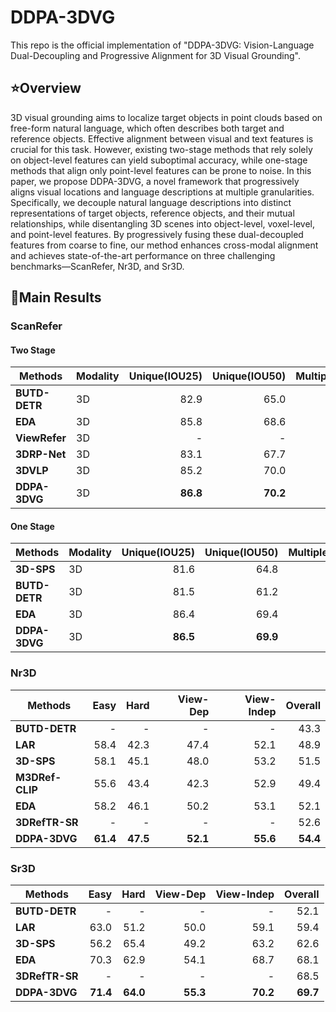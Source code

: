 # DDPA-3DVG

This repo is the official implementation of "DDPA-3DVG: Vision-Language Dual-Decoupling and Progressive Alignment for 3D Visual Grounding".

## :star:Overview
3D visual grounding aims to localize target objects in point clouds based on free-form natural language, which often describes both target and reference objects. Effective alignment between visual and text features is crucial for this task. However, existing two-stage methods that rely solely on object-level features can yield suboptimal accuracy, while one-stage methods that align only point-level features can be prone to noise. In this paper, we propose DDPA-3DVG, a novel framework that progressively aligns visual locations and language descriptions at multiple granularities. Specifically, we decouple natural language descriptions into distinct representations of target objects, reference objects, and their mutual relationships, while disentangling 3D scenes into object-level, voxel-level, and point-level features. By progressively fusing these dual-decoupled features from coarse to fine, our method enhances cross-modal alignment and achieves state-of-the-art performance on three challenging benchmarks—ScanRefer, Nr3D, and Sr3D.

## :crown:Main Results
### ScanRefer
#### Two Stage
| Methods               | Modality | Unique(IOU25) | Unique(IOU50) | Multiple(IOU25) | Multiple(IOU50) | Overall(IOU25) |Overall(IOU50)|
|-----------------------|----------|-------------:|---------:|--------------:|---------:|------------:|---------:|
| **BUTD-DETR**         | 3D       |         82.9 |     65.0 |     44.7 |     34.0 |        50.4 |     38.6 |
| **EDA**               | 3D       |     85.8 |     68.6 |     49.1 |     37.6 |     54.6 |     42.3 |
| **ViewRefer**         | 3D       |           -  |       -  |          33.1 |     26.5 |        41.3 |     33.7 |
| **3DRP-Net**          | 3D       |         83.1 |     67.7 |          42.1 |     32.0 |        50.1 |     38.9 |
| **3DVLP**             | 3D       |     85.2 |     70.0 |          43.7 |     33.4 |     51.7 |     40.5 |
| **DDPA-3DVG**         | 3D       |     **86.8** |     **70.2** |     **49.8** |     **38.4** |     **55.3** |     **43.3** |
#### One Stage
| Methods               | Modality | Unique(IOU25) | Unique(IOU50) | Multiple(IOU25) | Multiple(IOU50) | Overall(IOU25) |Overall(IOU50)|
|-----------------------|----------|-------------:|---------:|--------------:|---------:|------------:|---------:|
| **3D-SPS**           | 3D       |     81.6 |     64.8 |          39.5 |     29.6 |        47.7 |     36.4 |
| **BUTD-DETR**        | 3D       |         81.5 |     61.2 |     44.2 |     32.8 |     49.8 |     37.1 |
| **EDA**              | 3D       |     86.4 |     69.4 |     48.1 |     36.8 |     53.8 |     41.7 |
| **DDPA-3DVG**        | 3D       |     **86.5** |     **69.9** |     **48.6** |     **37.4** |     **54.3** |     **42.2** |

### Nr3D
| Methods               | Easy | Hard | View-Dep | View-Indep | Overall |
|-----------------------|-------------:|---------:|--------------:|---------:|------------:|
| **BUTD-DETR**             |         - |     - |          - |     - |        43.3 |
| **LAR**         |         58.4 |     42.3 |     47.4 |     52.1 |        48.9 | 
| **3D-SPS**               |     58.1 |     45.1 |     48.0 |     53.2 |     51.5 |
| **M3DRef-CLIP**         |          55.6  |       43.4  |         42.3 |     52.9|        49.4 |
| **EDA**          |         58.2 |     46.1 |          50.2 |     53.1 |        52.1 | 
| **3DRefTR-SR**             |     - |     - |          - |    - |     52.6 |
| **DDPA-3DVG**         |     **61.4** |     **47.5** |     **52.1** |     **55.6** |     **54.4** |

### Sr3D
| Methods               | Easy | Hard | View-Dep | View-Indep | Overall |
|-----------------------|-------------:|---------:|--------------:|---------:|------------:|
| **BUTD-DETR**             |         - |     - |          - |     - |        52.1 |
| **LAR**         |         63.0 |     51.2 |     50.0 |     59.1 |        59.4 | 
| **3D-SPS**               |     56.2 |     65.4 |     49.2 |     63.2 |     62.6 | 
| **EDA**          |         70.3 |     62.9 |          54.1 |     68.7 |        68.1 |
| **3DRefTR-SR**             |     - |     - |          - |    - |     68.5 |
| **DDPA-3DVG**         |     **71.4** |     **64.0** |     **55.3** |     **70.2** |     **69.7** |
